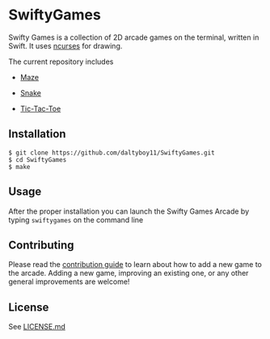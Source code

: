 # SwiftyGames

Swifty Games is a collection of 2D arcade games on the terminal, written in Swift. It uses [ncurses](https://en.wikipedia.org/wiki/Ncurses) for drawing.

The current repository includes

* [Maze](https://github.com/daltyboy11/SwiftyGames/blob/master/Sources/SwiftyGamesCore/Games/Maze/MazeGame.swift)

* [Snake](https://github.com/daltyboy11/SwiftyGames/blob/master/Sources/SwiftyGamesCore/Games/Snake/SnakeGame.swift)

* [Tic-Tac-Toe](https://github.com/daltyboy11/SwiftyGames/blob/master/Sources/SwiftyGamesCore/Games/Tic-Tac-Toe/TicTacToeGame.swift)

## Installation

```
$ git clone https://github.com/daltyboy11/SwiftyGames.git
$ cd SwiftyGames
$ make
```

## Usage

After the proper installation you can launch the Swifty Games Arcade by typing `swiftygames` on the command line

## Contributing

Please read the [contribution guide](https://github.com/daltyboy11/SwiftyGames/blob/master/CONTRIBUTING.md) to learn about how to add a new game to the arcade. Adding a new game, improving an existing one, or any other general improvements are welcome!

## License

See [LICENSE.md](https://github.com/daltyboy11/SwiftyGames/blob/master/LICENSE.md)
